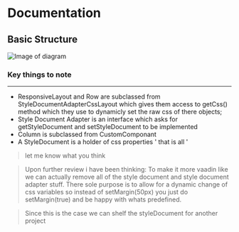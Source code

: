 Documentation
===================

Basic Structure
----------

![Image of diagram](https://raw.githubusercontent.com/Jayrok94/ResponsiveLayout/master/layoutdiagram.png)


### Key things to note
------------------

 * ResponsiveLayout and Row are subclassed from StyleDocumentAdapterCssLayout which gives them access to getCss() method which they use to dynamicly set the raw css of there objects;
 * Style Document Adapter is an interface which asks for getStyleDocument and setStyleDocument to be implemented
 * Column is subclassed from CustomComponant
 * A StyleDocument is a holder of css properties ' that is all '

> let me know what you think

> Upon further review i have been thinking: To make it more vaadin like we can actually remove all of the style document and style document adapter stuff. There sole purpose is to allow for a dynamic change of css variables so instead of setMargin(50px) you just do setMargin(true) and be happy with whats predefined.

> Since this is the case we can shelf the styleDocument for another project






